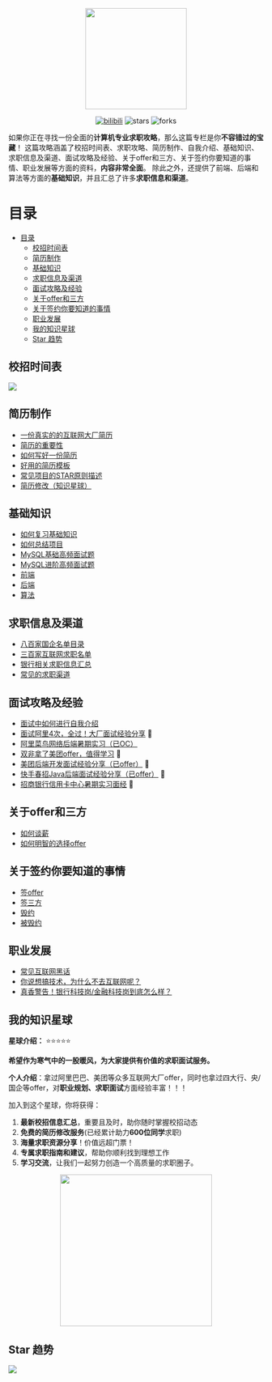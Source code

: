 <div align="center">
    <p>
        <a href="https://github.com/wuyoueeee/CS_Job_Guide" target="_blank">
            <img src="https://cs-job-guide.oss-cn-beijing.aliyuncs.com/image/cs%20job%20guide.png" width="200" />
        </a>
    </p>
    <p>
        <a href="https://space.bilibili.com/10406355?spm_id_from=333.976.0.0"><img src="https://img.shields.io/badge/bilibili-程序员无忧-brightgreen.svg" alt="bilibili" /></a>
        <img src="https://img.shields.io/github/stars/wuyoueeee/CS_Job_Guide" alt="stars" />
        <img src="https://img.shields.io/github/forks/wuyoueeee/CS_Job_Guide" alt="forks" />
    </p>
</div>



如果你正在寻找一份全面的**计算机专业求职攻略**，那么这篇专栏是你**不容错过的宝藏**！
这篇攻略涵盖了校招时间表、求职攻略、简历制作、自我介绍、基础知识、求职信息及渠道、面试攻略及经验、关于offer和三方、关于签约你要知道的事情、职业发展等方面的资料，**内容非常全面**。
除此之外，还提供了前端、后端和算法等方面的**基础知识**，并且汇总了许多**求职信息和渠道**。

# 目录
- [目录](#目录)
  - [校招时间表](#校招时间表)
  - [简历制作](#简历制作)
  - [基础知识](#基础知识)
  - [求职信息及渠道](#求职信息及渠道)
  - [面试攻略及经验](#面试攻略及经验)
  - [关于offer和三方](#关于offer和三方)
  - [关于签约你要知道的事情](#关于签约你要知道的事情)
  - [职业发展](#职业发展)
  - [我的知识星球](#我的知识星球)
  - [Star 趋势](#star-趋势)


<a name="Scheduled"></a>

## 校招时间表
![](https://cs-job-guide.oss-cn-beijing.aliyuncs.com/image/%E6%97%B6%E9%97%B4%E8%BD%B4.png)

<a name="resume"></a>

## 简历制作
- [一份真实的的互联网大厂简历](https://github.com/wuyoueeee/CS-Job-Guide/blob/master/docs/%E7%AE%80%E5%8E%86/%E4%B8%80%E4%BB%BD%E7%9C%9F%E5%AE%9E%E7%9A%84%E4%BA%92%E8%81%94%E7%BD%91%E5%A4%A7%E5%8E%82%E7%AE%80%E5%8E%86.md) 
- [简历的重要性](https://github.com/wuyoueeee/CS_Job_Guide/blob/master/docs/%E7%AE%80%E5%8E%86/%E7%AE%80%E5%8E%86%E7%9A%84%E9%87%8D%E8%A6%81%E6%80%A7.md) 
- [如何写好一份简历](https://github.com/wuyoueeee/CS_Job_Guide/blob/master/docs/%E7%AE%80%E5%8E%86/%E5%A6%82%E4%BD%95%E5%86%99%E5%A5%BD%E4%B8%80%E4%BB%BD%E7%AE%80%E5%8E%86.md)
- [好用的简历模板](https://github.com/wuyoueeee/CS_Job_Guide/blob/master/docs/todo.md)
- [常见项目的STAR原则描述](https://github.com/wuyoueeee/CS_Job_Guide/blob/master/docs/%E7%AE%80%E5%8E%86/STAR%E5%8E%9F%E5%88%99.md)
- [简历修改（知识星球）](https://github.com/wuyoueeee/CS_Job_Guide/blob/master/docs/%E7%AE%80%E5%8E%86/%E7%AE%80%E5%8E%86%E4%BF%AE%E6%94%B9%E6%9C%8D%E5%8A%A1.md)

<a name="basicKnowledge"></a>

## 基础知识
- [如何复习基础知识](https://github.com/wuyoueeee/CS_Job_Guide/blob/master/docs/%E5%A6%82%E4%BD%95%E5%A4%8D%E4%B9%A0%E5%9F%BA%E7%A1%80%E7%9F%A5%E8%AF%86.md)
- [如何总结项目](https://github.com/wuyoueeee/CS_Job_Guide/blob/master/docs/%E5%A6%82%E4%BD%95%E6%80%BB%E7%BB%93%E9%A1%B9%E7%9B%AE.md)
- [MySQL基础高频面试题](https://github.com/wuyoueeee/CS-Job-Guide/blob/master/docs/%E5%9F%BA%E7%A1%80%E7%9F%A5%E8%AF%86/MySQL%E5%9F%BA%E7%A1%80%E9%AB%98%E9%A2%91%E9%9D%A2%E8%AF%95%E9%A2%98%20.md)
- [MySQL进阶高频面试题](https://github.com/wuyoueeee/CS-Job-Guide/blob/master/docs/%E5%9F%BA%E7%A1%80%E7%9F%A5%E8%AF%86/MySQL%E8%BF%9B%E9%98%B6%E9%AB%98%E9%A2%91%E9%9D%A2%E8%AF%95%E9%A2%98.md)
- [前端](https://github.com/wuyoueeee/CS-Job-Guide/blob/master/docs/%E5%9F%BA%E7%A1%80%E7%9F%A5%E8%AF%86/%E5%89%8D%E7%AB%AF%E5%B7%A5%E7%A8%8B%E5%B8%88.md)
- [后端](https://github.com/wuyoueeee/CS_Job_Guide/blob/master/docs/todo.md)
- [算法](https://github.com/wuyoueeee/CS_Job_Guide/blob/master/docs/todo.md)

<a name="information"></a>

## 求职信息及渠道

- [八百家国企名单目录](https://t.zsxq.com/0dhNKXNU8)
- [三百家互联网求职名单](https://t.zsxq.com/0dPXh5iHm)
- [银行相关求职信息汇总](https://github.com/wuyoueeee/CS_Job_Guide/blob/master/docs/todo.md)
- [常见的求职渠道](https://github.com/wuyoueeee/CS_Job_Guide/blob/master/docs/todo.md)

<a name="interview"></a>

## 面试攻略及经验
- [面试中如何进行自我介绍](https://github.com/wuyoueeee/CS_Job_Guide/blob/master/docs/%E8%87%AA%E6%88%91%E4%BB%8B%E7%BB%8D.md)
- [面试阿里4次，全过！大厂面试经验分享](https://github.com/wuyoueeee/CS_Job_Guide/blob/master/docs/%E9%9D%A2%E8%AF%95%E9%98%BF%E9%87%8C4%E6%AC%A1%EF%BC%8C%E5%85%A8%E8%BF%87%EF%BC%81%E5%A4%A7%E5%8E%82%E9%9D%A2%E8%AF%95%E7%BB%8F%E9%AA%8C%E5%88%86%E4%BA%AB.md) 💯
- [阿里菜鸟网络后端暑期实习（已OC） ](https://github.com/wuyoueeee/CS-Job-Guide/blob/master/docs/%E9%9D%A2%E7%BB%8F/%E9%98%BF%E9%87%8C%E8%8F%9C%E9%B8%9F%E7%BD%91%E7%BB%9C%E5%90%8E%E7%AB%AF%E6%9A%91%E6%9C%9F%E5%AE%9E%E4%B9%A0%EF%BC%88%E5%B7%B2OC%EF%BC%89.md) 
- [双非拿了美团offer，值得学习](https://github.com/wuyoueeee/CS-Job-Guide/blob/master/docs/%E9%9D%A2%E7%BB%8F/%E5%8F%8C%E9%9D%9E%E6%8B%BF%E4%BA%86%E7%BE%8E%E5%9B%A2offer.md) 💯
- [美团后端开发面试经验分享（已offer）](https://github.com/wuyoueeee/CS_Job_Guide/blob/master/docs/%E9%9D%A2%E7%BB%8F/%E7%BE%8E%E5%9B%A2%E9%9D%A2%E8%AF%95%E7%BB%8F%E9%AA%8C%E5%88%86%E4%BA%AB%EF%BC%88%E5%B7%B2offer%EF%BC%89.md) 💯
- [快手春招Java后端面试经验分享（已offer）](https://github.com/wuyoueeee/CS_Job_Guide/blob/master/docs/%E9%9D%A2%E7%BB%8F/%E5%BF%AB%E6%89%8B%E6%98%A5%E6%8B%9BJava%E5%90%8E%E7%AB%AF%E9%9D%A2%E8%AF%95%E7%BB%8F%E9%AA%8C%E5%88%86%E4%BA%AB%EF%BC%88%E5%B7%B2offer%EF%BC%89.md) 💯
- [招商银行信用卡中心暑期实习面经](https://github.com/wuyoueeee/CS_Job_Guide/blob/master/docs/%E9%9D%A2%E7%BB%8F/%E6%8B%9B%E5%95%86%E9%93%B6%E8%A1%8C%E4%BF%A1%E7%94%A8%E5%8D%A1%E6%9A%91%E6%9C%9F%E5%AE%9E%E4%B9%A0%E9%9D%A2%E7%BB%8F.md) 💯

<a name="employmentContract"></a>

## 关于offer和三方
- [如何谈薪](https://github.com/wuyoueeee/CS_Job_Guide/blob/master/docs/todo.md)
- [如何明智的选择offer](https://github.com/wuyoueeee/CS_Job_Guide/blob/master/docs/%E5%A4%9A%E4%B8%AAoffer%E5%A6%82%E4%BD%95%E8%BF%9B%E8%A1%8C%E9%80%89%E6%8B%A9.md)

<a name="signing"></a>

## 关于签约你要知道的事情
- [签offer](https://github.com/wuyoueeee/CS_Job_Guide/blob/master/docs/todo.md)
- [签三方](https://github.com/wuyoueeee/CS_Job_Guide/blob/master/docs/todo.md)
- [毁约](https://github.com/wuyoueeee/CS_Job_Guide/blob/master/docs/todo.md)
- [被毁约](https://github.com/wuyoueeee/CS_Job_Guide/blob/master/docs/todo.md)

<a name="careerDevelopment"></a>

## 职业发展
- [常见互联网黑话](https://github.com/wuyoueeee/CS-Job-Guide/blob/master/docs/%E8%81%8C%E4%B8%9A%E5%8F%91%E5%B1%95/%E4%BA%92%E8%81%94%E7%BD%91%E9%BB%91%E8%AF%9D.md)
- [你说想搞技术，为什么不去互联网呢？](https://github.com/wuyoueeee/CS-Job-Guide/blob/master/docs/%E8%81%8C%E4%B8%9A%E5%8F%91%E5%B1%95/%E9%9D%A2%E8%AF%95%E4%B8%AD%E6%8F%90%E9%97%AE%E4%B8%BA%E4%BB%80%E4%B9%88%E4%B8%8D%E5%8E%BB%E4%BA%92%E8%81%94%E7%BD%91.md)
- [真香警告！银行科技岗/金融科技岗到底怎么样？](https://www.bilibili.com/video/BV12e411V7KM/?vd_source=f77f520ad7e300859421d5fcac59f4aa)

<a name="zsxq"></a>

## 我的知识星球
**星球介绍：** ⭐⭐⭐⭐⭐

**希望作为寒气中的一股暖风，为大家提供有价值的求职面试服务。**

**个人介绍**：拿过阿里巴巴、美团等众多互联网大厂offer，同时也拿过四大行、央/国企等offer，对**职业规划、求职面试**方面经验丰富！！！

加入到这个星球，你将获得：
1. **最新校招信息汇总**，重要且及时，助你随时掌握校招动态
2. **免费的简历修改服务**(已经累计助力**600位同学**求职)
3. **海量求职资源分享**！价值远超门票！
4. **专属求职指南和建议**，帮助你顺利找到理想工作
5. **学习交流**，让我们一起努力创造一个高质量的求职圈子。

<div align="center">
    <p>
        <a href="https://github.com/wuyoueeee/CS_Job_Guide" target="_blank">
            <img src="https://cs-job-guide.oss-cn-beijing.aliyuncs.com/image/%E6%B5%B7%E6%8A%A5%20(2).png" width="300" />
        </a>
    </p>
</div>

## Star 趋势

![](https://api.star-history.com/svg?repos=wuyoueeee/CS-Job-Guide&type=Date)